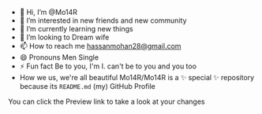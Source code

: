 - 👋 Hi, I’m @Mo14R
- 👀 I’m interested in new friends and new community
- 🌱 I’m currently learning new things
- 💞️ I’m looking to  Dream wife
- 📫 How to reach me hassanmohan28@gmail.com
- 😄 Pronouns Men Single
- ⚡ Fun fact 
Be to you, I'm I. can't be to you and you too
- How we us, we're all beautiful 
Mo14R/Mo14R is a ✨ special ✨ repository because its `README.md` (my) GitHub Profile

You can click the Preview link to take a look at your changes
